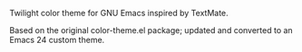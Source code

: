 Twilight color theme for GNU Emacs inspired by TextMate.

Based on the original color-theme.el package;
updated and converted to an Emacs 24 custom theme.
